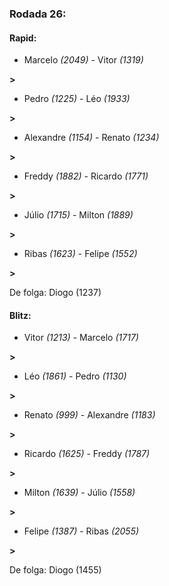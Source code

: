 ### Rodada 26:

#### Rapid:

* Marcelo *(2049)*     -     Vitor *(1319)*

 **>** 
* Pedro *(1225)*     -     Léo *(1933)*

 **>** 
* Alexandre *(1154)*     -     Renato *(1234)*

 **>** 
* Freddy *(1882)*     -     Ricardo *(1771)*

 **>** 
* Júlio *(1715)*     -     Milton *(1889)*

 **>** 
* Ribas *(1623)*     -     Felipe *(1552)*

 **>** 

De folga: Diogo (1237)

#### Blitz:

* Vitor *(1213)*     -     Marcelo *(1717)*

 **>** 
* Léo *(1861)*     -     Pedro *(1130)*

 **>** 
* Renato *(999)*     -     Alexandre *(1183)*

 **>** 
* Ricardo *(1625)*     -     Freddy *(1787)*

 **>** 
* Milton *(1639)*     -     Júlio *(1558)*

 **>** 
* Felipe *(1387)*     -     Ribas *(2055)*

 **>** 

De folga: Diogo (1455)

